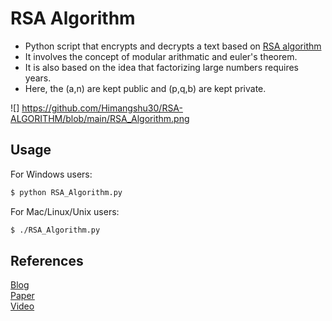 # RSA Algorithm
* Python script that encrypts and decrypts a text based on [RSA algorithm](https://people.csail.mit.edu/rivest/Rsapaper.pdf)
* It involves the concept of modular arithmatic and euler's theorem.
* It is also based on the idea that factorizing large numbers requires years.
* Here, the (a,n) are kept public and (p,q,b) are kept private.

![] https://github.com/Himangshu30/RSA-ALGORITHM/blob/main/RSA_Algorithm.png

## Usage
For Windows users:

```bash
$ python RSA_Algorithm.py
```

For Mac/Linux/Unix users:

```bash
$ ./RSA_Algorithm.py
```

## References
[Blog](https://www.di-mgt.com.au/rsa_alg.html) <br>
[Paper](https://people.csail.mit.edu/rivest/Rsapaper.pdf) <br>
[Video](https://www.youtube.com/watch?v=wXB-V_Keiu8)
